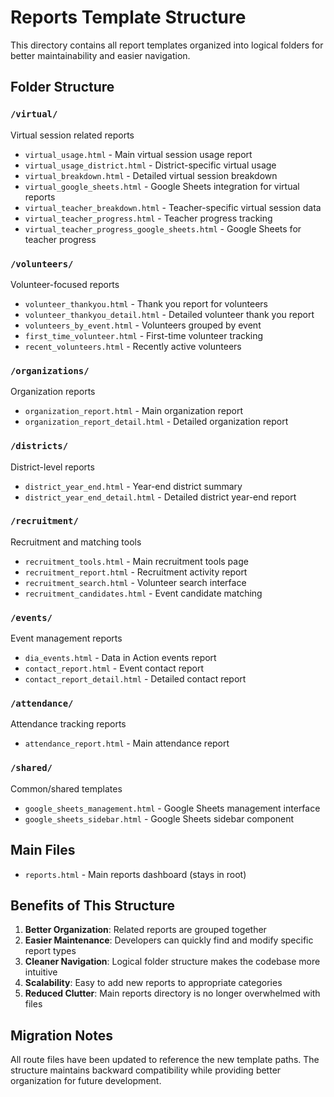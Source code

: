 # Reports Template Structure

This directory contains all report templates organized into logical folders for better maintainability and easier navigation.

## Folder Structure

### `/virtual/`
Virtual session related reports
- `virtual_usage.html` - Main virtual session usage report
- `virtual_usage_district.html` - District-specific virtual usage
- `virtual_breakdown.html` - Detailed virtual session breakdown
- `virtual_google_sheets.html` - Google Sheets integration for virtual reports
- `virtual_teacher_breakdown.html` - Teacher-specific virtual session data
- `virtual_teacher_progress.html` - Teacher progress tracking
- `virtual_teacher_progress_google_sheets.html` - Google Sheets for teacher progress

### `/volunteers/`
Volunteer-focused reports
- `volunteer_thankyou.html` - Thank you report for volunteers
- `volunteer_thankyou_detail.html` - Detailed volunteer thank you report
- `volunteers_by_event.html` - Volunteers grouped by event
- `first_time_volunteer.html` - First-time volunteer tracking
- `recent_volunteers.html` - Recently active volunteers

### `/organizations/`
Organization reports
- `organization_report.html` - Main organization report
- `organization_report_detail.html` - Detailed organization report

### `/districts/`
District-level reports
- `district_year_end.html` - Year-end district summary
- `district_year_end_detail.html` - Detailed district year-end report

### `/recruitment/`
Recruitment and matching tools
- `recruitment_tools.html` - Main recruitment tools page
- `recruitment_report.html` - Recruitment activity report
- `recruitment_search.html` - Volunteer search interface
- `recruitment_candidates.html` - Event candidate matching

### `/events/`
Event management reports
- `dia_events.html` - Data in Action events report
- `contact_report.html` - Event contact report
- `contact_report_detail.html` - Detailed contact report

### `/attendance/`
Attendance tracking reports
- `attendance_report.html` - Main attendance report

### `/shared/`
Common/shared templates
- `google_sheets_management.html` - Google Sheets management interface
- `google_sheets_sidebar.html` - Google Sheets sidebar component

## Main Files
- `reports.html` - Main reports dashboard (stays in root)

## Benefits of This Structure

1. **Better Organization**: Related reports are grouped together
2. **Easier Maintenance**: Developers can quickly find and modify specific report types
3. **Cleaner Navigation**: Logical folder structure makes the codebase more intuitive
4. **Scalability**: Easy to add new reports to appropriate categories
5. **Reduced Clutter**: Main reports directory is no longer overwhelmed with files

## Migration Notes

All route files have been updated to reference the new template paths. The structure maintains backward compatibility while providing better organization for future development.
